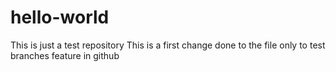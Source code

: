 # hello-world
This is just a test repository
This is a first change done to the file only to test branches feature in github
